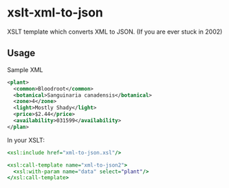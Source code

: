 # xslt-xml-to-json
XSLT template which converts XML to JSON. (If you are ever stuck in 2002)
## Usage
Sample XML
```xml
<plant>
  <common>Bloodroot</common>
  <botanical>Sanguinaria canadensis</botanical>
  <zone>4</zone>
  <light>Mostly Shady</light>
  <price>$2.44</price>
  <availability>031599</availability>
</plan>
```
In your XSLT:
```xslt
<xsl:include href="xml-to-json.xsl"/>

<xsl:call-template name="xml-to-json2">
  <xsl:with-param name="data" select="plant"/>
</xsl:call-template>
```
